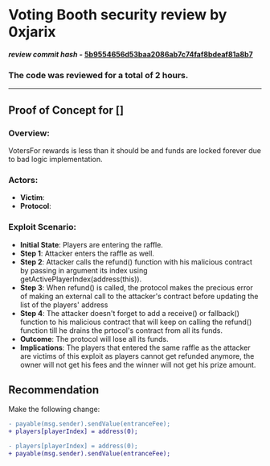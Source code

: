 # Voting Booth security review by 0xjarix

*********************review commit hash -********************* **[5b9554656d53baa2086ab7c74faf8bdeaf81a8b7](https://github.com/Cyfrin/2023-12-Voting-Booth)**

### The code was reviewed for a total of 2 hours.
---


## Proof of Concept for []

### Overview:
VotersFor rewards is less than it should be and funds are locked forever due to bad logic implementation.

### Actors:
- **Victim**: 
- **Protocol**: 

### Exploit Scenario:
- **Initial State**: Players are entering the raffle.
- **Step 1**: Attacker enters the raffle as well.
- **Step 2**: Attacker calls the refund() function with his malicious contract by passing in argument its index using getActivePlayerIndex(address(this)).
- **Step 3**: When refund() is called, the protocol makes the precious error of making an external call to the attacker's contract before updating the list of the players' address
- **Step 4**: The attacker doesn't forget to add a receive() or fallback() function to his malicious contract that will keep on calling the refund() function till he drains the prtocol's contract from all its funds.
- **Outcome**: The protocol will lose all its funds.
- **Implications**: The players that entered the same raffle as the attacker are victims of this exploit as players cannot get refunded anymore, the owner will not get his fees and the winner will not get his prize amount.

## Recommendation

Make the following change:

```diff
- payable(msg.sender).sendValue(entranceFee);
+ players[playerIndex] = address(0);

- players[playerIndex] = address(0);
+ payable(msg.sender).sendValue(entranceFee);

```
